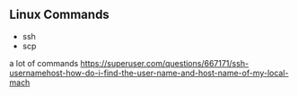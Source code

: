 ## Linux Commands
- ssh
- scp

a lot of commands
https://superuser.com/questions/667171/ssh-usernamehost-how-do-i-find-the-user-name-and-host-name-of-my-local-mach
<!--stackedit_data:
eyJoaXN0b3J5IjpbLTE1ODE4NjQxMTEsMTU2MDMwNTc1M119
-->